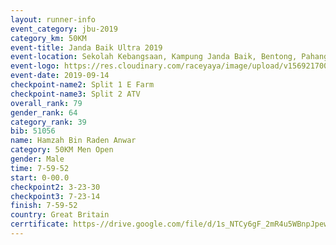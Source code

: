 ```yaml
---
layout: runner-info 
event_category: jbu-2019 
category_km: 50KM 
event-title: Janda Baik Ultra 2019
event-location: Sekolah Kebangsaan, Kampung Janda Baik, Bentong, Pahang, Malaysia 
event-logo: https://res.cloudinary.com/raceyaya/image/upload/v1569217009/logo/janda-baik_vch1pc.jpg 
event-date: 2019-09-14 
checkpoint-name2: Split 1 E Farm 
checkpoint-name3: Split 2 ATV 
overall_rank: 79
gender_rank: 64
category_rank: 39
bib: 51056
name: Hamzah Bin Raden Anwar
category: 50KM Men Open
gender: Male
time: 7-59-52
start: 0-00.0
checkpoint2: 3-23-30
checkpoint3: 7-23-14
finish: 7-59-52
country: Great Britain
cerrtificate: https-//drive.google.com/file/d/1s_NTCy6gF_2mR4u5WBnpJpewGNZWSkc3/view?usp=sharing
---
```

